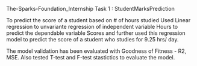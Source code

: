The-Sparks-Foundation_Internship
Task 1 : StudentMarksPrediction

To predict the score of a student based on # of hours studied Used Linear regression to unvariante regression of independent variable Hours to predict the dependable variable Scores and further used this regression model to predict the score of a student who studies for 9.25 hrs/ day.

The model validation has been evaluated with Goodness of Fitness - R2, MSE. Also tested T-test and F-test stastictics to evaluate the model.
